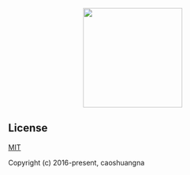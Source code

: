 <p align="center">
    <a href="https://shiwenna.github.io/">
        <img width="201" src="../public/img/caoshuangna.png">
    </a>
</p>

## License
[MIT](http://opensource.org/licenses/MIT)

Copyright (c) 2016-present, caoshuangna

